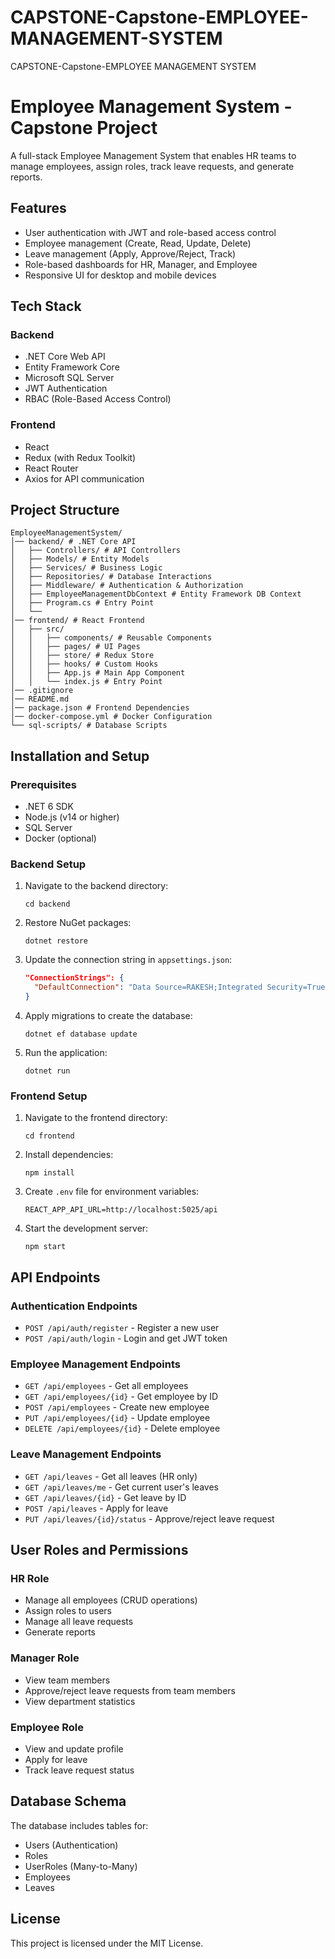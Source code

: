 # CAPSTONE-Capstone-EMPLOYEE-MANAGEMENT-SYSTEM
CAPSTONE-Capstone-EMPLOYEE MANAGEMENT SYSTEM
# Employee Management System - Capstone Project

A full-stack Employee Management System that enables HR teams to manage employees, assign roles, track leave requests, and generate reports.

## Features

- User authentication with JWT and role-based access control
- Employee management (Create, Read, Update, Delete)
- Leave management (Apply, Approve/Reject, Track)
- Role-based dashboards for HR, Manager, and Employee
- Responsive UI for desktop and mobile devices

## Tech Stack

### Backend

- .NET Core Web API
- Entity Framework Core
- Microsoft SQL Server 
- JWT Authentication
- RBAC (Role-Based Access Control)

### Frontend

- React
- Redux (with Redux Toolkit)
- React Router
- Axios for API communication

## Project Structure

```
EmployeeManagementSystem/
│── backend/ # .NET Core API
│   ├── Controllers/ # API Controllers
│   ├── Models/ # Entity Models
│   ├── Services/ # Business Logic
│   ├── Repositories/ # Database Interactions
│   ├── Middleware/ # Authentication & Authorization
│   ├── EmployeeManagementDbContext # Entity Framework DB Context
│   ├── Program.cs # Entry Point
│   └── 
│── frontend/ # React Frontend
│   ├── src/
│   │   ├── components/ # Reusable Components
│   │   ├── pages/ # UI Pages
│   │   ├── store/ # Redux Store
│   │   ├── hooks/ # Custom Hooks
│   │   ├── App.js # Main App Component
│   │   └── index.js # Entry Point
│── .gitignore
│── README.md
│── package.json # Frontend Dependencies
│── docker-compose.yml # Docker Configuration
└── sql-scripts/ # Database Scripts
```

## Installation and Setup

### Prerequisites

- .NET 6 SDK
- Node.js (v14 or higher)
- SQL Server
- Docker (optional)

### Backend Setup

1. Navigate to the backend directory:

   ```
   cd backend
   ```

2. Restore NuGet packages:

   ```
   dotnet restore
   ```

3. Update the connection string in `appsettings.json`:

   ```json
   "ConnectionStrings": {
     "DefaultConnection": "Data Source=RAKESH;Integrated Security=True;Connect Timeout=30;Encrypt=False;Trust Server Certificate=False;Application Intent=ReadWrite;Multi Subnet Failover=False"
   }
   ```

4. Apply migrations to create the database:

   ```
   dotnet ef database update
   ```

5. Run the application:
   ```
   dotnet run
   ```

### Frontend Setup

1. Navigate to the frontend directory:

   ```
   cd frontend
   ```

2. Install dependencies:

   ```
   npm install
   ```

3. Create `.env` file for environment variables:

   ```
   REACT_APP_API_URL=http://localhost:5025/api
   ```

4. Start the development server:
   ```
   npm start
   ```

## API Endpoints

### Authentication Endpoints

- `POST /api/auth/register` - Register a new user
- `POST /api/auth/login` - Login and get JWT token

### Employee Management Endpoints

- `GET /api/employees` - Get all employees
- `GET /api/employees/{id}` - Get employee by ID
- `POST /api/employees` - Create new employee
- `PUT /api/employees/{id}` - Update employee
- `DELETE /api/employees/{id}` - Delete employee

### Leave Management Endpoints

- `GET /api/leaves` - Get all leaves (HR only)
- `GET /api/leaves/me` - Get current user's leaves
- `GET /api/leaves/{id}` - Get leave by ID
- `POST /api/leaves` - Apply for leave
- `PUT /api/leaves/{id}/status` - Approve/reject leave request

## User Roles and Permissions

### HR Role

- Manage all employees (CRUD operations)
- Assign roles to users
- Manage all leave requests
- Generate reports

### Manager Role

- View team members
- Approve/reject leave requests from team members
- View department statistics

### Employee Role

- View and update profile
- Apply for leave
- Track leave request status

## Database Schema

The database includes tables for:

- Users (Authentication)
- Roles
- UserRoles (Many-to-Many)
- Employees
- Leaves

## License

This project is licensed under the MIT License.

